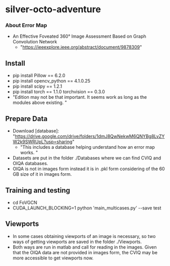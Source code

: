 # silver-octo-adventure

### About Error Map

- An Effective Foveated 360° Image Assessment Based on Graph Convolution Network
    - "https://ieeexplore.ieee.org/abstract/document/9878309"

## Install

- pip install Pillow == 6.2.0
- pip install opencv_python == 4.1.0.25
- pip install scipy == 1.2.1
- pip install torch == 1.1.0 torchvision == 0.3.0
- "Edition may not be that important. It seems work as long as the modules above existing. "

## Prepare Data

- Download [database]: "https://drive.google.com/drive/folders/1dmJ8QwNekwM6QNYBg8LvZYW2k9SWRUpL?usp=sharing"
    - "This includes a database helping understand how an error map works. "
- Datasets are put in the folder ./Databases where we can find CVIQ and OIQA databases.
- OIQA is not in images form instead it is in .pkl form considering of the 60 GB size of it in images form.

## Training and testing

- cd FoVGCN
- CUDA_LAUNCH_BLOCKING=1 python 'main_multicases.py' --save test

## Viewports

- In some cases obtaining viewports of an image is necessary, so two ways of getting viewports are saved in the folder
  ./Viewports.
- Both ways are run in matlab and call for reading in the images. Given that the OIQA data are not provided in images
  form, the CVIQ may be more accessible to get viewports now. 
  
